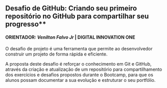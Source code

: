 ## Desafio de GitHub: Criando seu primeiro repositório no GitHub para compartilhar seu progresso**

#### **ORIENTADOR:** *Venilton Falvo Jr* | DIGITAL INNOVATION ONE

O desafio de projeto é uma ferramenta que permite ao desenvolvedor construir um projeto de forma rápida e eficiente.

A proposta deste desafio é reforçar o conhecimento em Git e GitHub, através da criação e atualização de um repositório para compartilhamento dos exercícios e desafios propostos durante o Bootcamp, para que os alunos possam documentar a sua evolução e estruturar o seu portfólio.